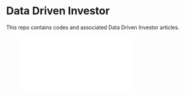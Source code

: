 # Data Driven Investor

This repo contains codes and associated Data Driven Investor articles.


<!-- blank line -->
<figure class="video_container">
  <iframe src="//plotly.com/~DavidWoroniuk/319.embed" frameborder="0" allowfullscreen="true"></iframe>
</figure>
<!-- blank line -->




